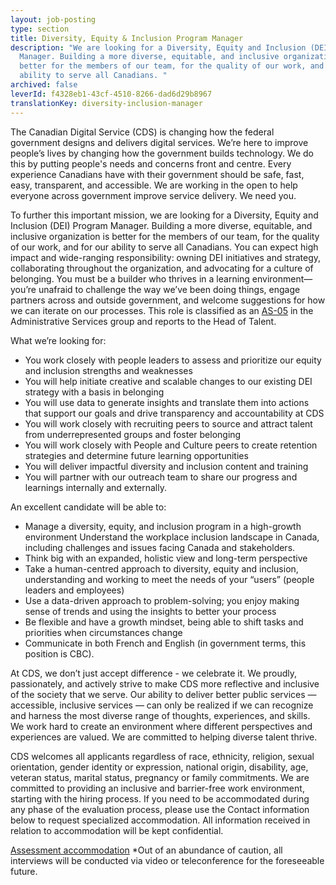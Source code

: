 ```yaml
---
layout: job-posting
type: section
title: Diversity, Equity & Inclusion Program Manager
description: "We are looking for a Diversity, Equity and Inclusion (DEI) Program
  Manager. Building a more diverse, equitable, and inclusive organization is
  better for the members of our team, for the quality of our work, and for our
  ability to serve all Canadians. "
archived: false
leverId: f4328eb1-43cf-4510-8266-dad6d29b8967
translationKey: diversity-inclusion-manager
---
```

The Canadian Digital Service (CDS) is changing how the federal government designs and delivers digital services. We’re here to improve people’s lives by changing how the government builds technology. We do this by putting people's needs and concerns front and centre. Every experience Canadians have with their government should be safe, fast, easy, transparent, and accessible. We are working in the open to help everyone across government improve service delivery. We need you.

To further this important mission, we are looking for a Diversity, Equity and Inclusion (DEI) Program Manager. Building a more diverse, equitable, and inclusive organization is better for the members of our team, for the quality of our work, and for our ability to serve all Canadians. You can expect high impact and wide-ranging responsibility: owning DEI initiatives and strategy, collaborating throughout the organization, and advocating for a culture of belonging. You must be a builder who thrives in a learning environment—you’re unafraid to challenge the way we’ve been doing things, engage partners across and outside government, and welcome suggestions for how we can iterate on our processes. This role is classified as an [AS-05](https://www.tbs-sct.gc.ca/agreements-conventions/view-visualiser-eng.aspx?id=15) in the Administrative Services group and reports to the Head of Talent.

What we’re looking for:

* You work closely with people leaders to assess and prioritize our equity and inclusion strengths and weaknesses
* You will help initiate creative and scalable changes to our existing DEI strategy with a basis in belonging
* You will use data to generate insights and translate them into actions that support our goals and drive transparency and accountability at CDS
* You will work closely with recruiting peers to source and attract talent from underrepresented groups and foster belonging
* You will work closely with People and Culture peers to create retention strategies and determine future learning opportunities
* You will deliver impactful diversity and inclusion content and training
* You will partner with our outreach team to share our progress and learnings internally and externally.

An excellent candidate will be able to:

* Manage a diversity, equity, and inclusion program in a high-growth environment Understand the workplace inclusion landscape in Canada, including challenges and issues facing Canada and stakeholders.
* Think big with an expanded, holistic view and long-term perspective
* Take a human-centred approach to diversity, equity and inclusion, understanding and working to meet the needs of your “users” (people leaders and employees) 
* Use a data-driven approach to problem-solving; you enjoy making sense of trends and using the insights to better your process
* Be flexible and have a growth mindset, being able to shift tasks and priorities when circumstances change
* Communicate in both French and English (in government terms, this position is CBC).

At CDS, we don’t just accept difference - we celebrate it. We proudly, passionately, and actively strive to make CDS more reflective and inclusive of the society that we serve. Our ability to deliver better public services — accessible, inclusive services — can only be realized if we can recognize and harness the most diverse range of thoughts, experiences, and skills. We work hard to create an environment where different perspectives and experiences are valued. We are committed to helping diverse talent thrive.

CDS welcomes all applicants regardless of race, ethnicity, religion, sexual orientation, gender identity or expression, national origin, disability, age, veteran status, marital status, pregnancy or family commitments. We are committed to providing an inclusive and barrier-free work environment, starting with the hiring process. If you need to be accommodated during any phase of the evaluation process, please use the Contact information below to request specialized accommodation. All information received in relation to accommodation will be kept confidential.

[Assessment accommodation](https://www.canada.ca/en/public-service-commission/services/assessment-accommodation-page.html)  *Out of an abundance of caution, all interviews will be conducted via video or teleconference for the foreseeable future.